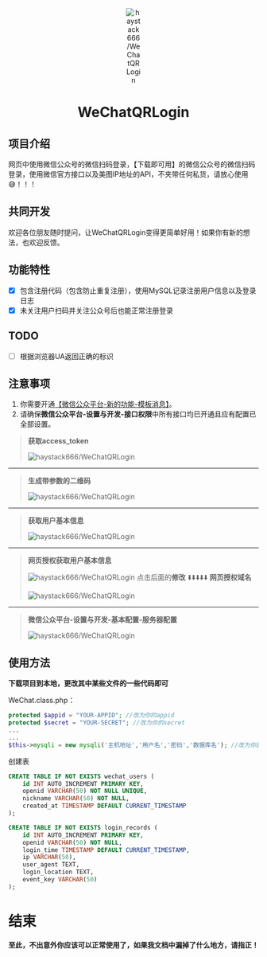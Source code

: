 <div align="center">

<div style="width: 30;>

[![haystack666/WeChatQRLogin](https://haydata-cd.oss-cn-chengdu.aliyuncs.com/github/WeChatQRLogin/WeChatQRLogin-logo.png?x-oss-process=style/WeChatQRLogin_image_small)](https://github.com/haystack666/WeChatQRLogin)

</div>

</div>

<h1 align="center">WeChatQRLogin</h1>

## 项目介绍

网页中使用微信公众号的微信扫码登录，【下载即可用】的微信公众号的微信扫码登录，使用微信官方接口以及美图IP地址的API，不夹带任何私货，请放心使用😅！！！

## 共同开发

欢迎各位朋友随时提问，让WeChatQRLogin变得更简单好用！如果你有新的想法，也欢迎反馈。

## 功能特性

- [x] 包含注册代码（包含防止重复注册），使用MySQL记录注册用户信息以及登录日志
- [x] 未关注用户扫码并关注公众号后也能正常注册登录

## TODO

- [ ] 根据浏览器UA返回正确的标识

## 注意事项

1. 你需要开通[【微信公众平台-新的功能-模板消息】](https://developers.weixin.qq.com/doc/offiaccount/Message_Management/Template_Message_Interface.html)。
2. 请确保**微信公众平台-设置与开发-接口权限**中所有接口均已开通且应有配置已全部设置。

>**获取access_token**
>
>![haystack666/WeChatQRLogin](https://haydata-cd.oss-cn-chengdu.aliyuncs.com/github/WeChatQRLogin/WeChatQRLogin-access_token.png)

---

>**生成带参数的二维码**
>
>![haystack666/WeChatQRLogin](https://haydata-cd.oss-cn-chengdu.aliyuncs.com/github/WeChatQRLogin/WeChatQRLogin-createQRCode.png)

---

>**获取用户基本信息**
>
>![haystack666/WeChatQRLogin](https://haydata-cd.oss-cn-chengdu.aliyuncs.com/github/WeChatQRLogin/WeChatQRLogin-getUserInfo.png)

---

>**网页授权获取用户基本信息**
>
>![haystack666/WeChatQRLogin](https://haydata-cd.oss-cn-chengdu.aliyuncs.com/github/WeChatQRLogin/WeChatQRLogin-webGetInfo.png)
点击后面的**修改**
⬇️⬇️⬇️⬇️⬇️
>**网页授权域名**
>
>![haystack666/WeChatQRLogin](https://haydata-cd.oss-cn-chengdu.aliyuncs.com/github/WeChatQRLogin/WeChatQRLogin-bindDomain.png)

---

>**微信公众平台-设置与开发-基本配置-服务器配置**
>
>![haystack666/WeChatQRLogin](https://haydata-cd.oss-cn-chengdu.aliyuncs.com/github/WeChatQRLogin/WeChatQRLogin-TokenVerification.png)



## 使用方法

**下载项目到本地，更改其中某些文件的一些代码即可**

WeChat.class.php：

```php
protected $appid = "YOUR-APPID"; //改为你的appid
protected $secret = "YOUR-SECRET"; //改为你的secret
...
...
$this->mysqli = new mysqli('主机地址','用户名','密码','数据库名'); //改为你的数据库相关信息
```

创建表

```sql
CREATE TABLE IF NOT EXISTS wechat_users (
    id INT AUTO_INCREMENT PRIMARY KEY,
    openid VARCHAR(50) NOT NULL UNIQUE,
    nickname VARCHAR(50) NOT NULL,
    created_at TIMESTAMP DEFAULT CURRENT_TIMESTAMP
);

CREATE TABLE IF NOT EXISTS login_records (
    id INT AUTO_INCREMENT PRIMARY KEY,
    openid VARCHAR(50) NOT NULL,
    login_time TIMESTAMP DEFAULT CURRENT_TIMESTAMP,
    ip VARCHAR(50),
    user_agent TEXT,
    login_location TEXT,
    event_key VARCHAR(50)
);

```

# 结束
**至此，不出意外你应该可以正常使用了，如果我文档中漏掉了什么地方，请指正！**
